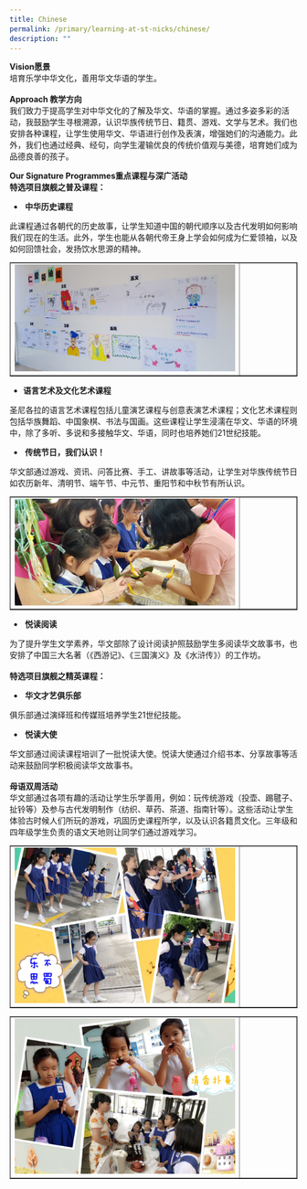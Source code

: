 ```yaml
---
title: Chinese
permalink: /primary/learning-at-st-nicks/chinese/
description: ""
---
```

<p><strong>Vision愿景</strong><br />培育乐学中华文化，善用华文华语的学生。<br /><br /><strong>Approach 教学方向</strong><br />我们致力于提高学生对中华文化的了解及华文、华语的掌握。通过多姿多彩的活动，我鼓励学生寻根溯源，认识华族传统节日、籍贯、游戏、文学与艺术。我们也安排各种课程，让学生使用华文、华语进行创作及表演，增强她们的沟通能力。此外，我们也通过经典、经句，向学生灌输优良的传统价值观与美德，培育她们成为品德良善的孩子。</p>
<p><strong>Our Signature Programmes重点课程与深广活动</strong><br /><strong>特选项目旗舰之普及课程：</strong></p>
<ul>
<li><strong>&nbsp;中华历史课程</strong></li>
</ul>
<p>此课程通过各朝代的历史故事，让学生知道中国的朝代顺序以及古代发明如何影响我们现在的生活。此外，学生也能从各朝代帝王身上学会如何成为仁爱领袖，以及如何回馈社会，发扬饮水思源的精神。</p>
<table style="border-collapse: collapse; width: 100%;" border="1">
<tbody>
<tr>
<td style="width: 80%;"><img src="/images/chi1.jpg"></td>
<td style="width: 20%;">&nbsp;</td>
</tr>
</tbody>
</table>
<ul>
<li><strong>语言艺术及文化艺术课程</strong></li>
</ul>
<p>圣尼各拉的语言艺术课程包括儿童演艺课程与创意表演艺术课程；文化艺术课程则包括华族舞蹈、中国象棋、书法与国画。这些课程让学生浸濡在华文、华语的环境中，除了多听、多说和多接触华文、华语，同时也培养她们21世纪技能。</p>
<ul>
<li><strong>&nbsp;传统节日，我们认识！</strong></li>
</ul>
<p>华文部通过游戏、资讯、问答比赛、手工、讲故事等活动，让学生对华族传统节日如农历新年、清明节、端午节、中元节、重阳节和中秋节有所认识。</p>
<table style="border-collapse: collapse; width: 100%;" border="1">
<tbody>
<tr>
<td style="width: 80%;"><img src="/images/chi2.jpg"></td>
<td style="width: 20%;">&nbsp;</td>
</tr>
</tbody>
</table>
<ul>
<li><strong>&nbsp;悦读阅读</strong></li>
</ul>
<p>为了提升学生文学素养，华文部除了设计阅读护照鼓励学生多阅读华文故事书，也安排了中国三大名著（《西游记》、《三国演义》及《水浒传》）的工作坊。<br /><br /><strong>特选项目旗舰之精英课程：</strong></p>
<ul>
<li><strong>&nbsp;华文才艺俱乐部</strong></li>
</ul>
<p>俱乐部通过演绎班和传媒班培养学生21世纪技能。</p>
<ul>
<li><strong>&nbsp;悦读大使</strong></li>
</ul>
<p>华文部通过阅读课程培训了一批悦读大使。悦读大使通过介绍书本、分享故事等活动来鼓励同学积极阅读华文故事书。<br /><br /><strong>母语双周活动</strong><br />华文部通过各项有趣的活动让学生乐学善用，例如：玩传统游戏（投壶、踢毽子、扯铃等）及参与古代发明制作（纺织、草药、茶道、指南针等）。这些活动让学生体验古时候人们所玩的游戏，巩固历史课程所学，以及认识各籍贯文化。三年级和四年级学生负责的语文天地则让同学们通过游戏学习。</p>
<table style="border-collapse: collapse; width: 100%;" border="1">
<tbody>
<tr>
<td style="width: 80%;"><img src="/images/chi3.jpg"></td>
<td style="width: 20%;">&nbsp;</td>
</tr>
</tbody>
</table>
<table style="border-collapse: collapse; width: 100%;" border="1">
<tbody>
<tr>
<td style="width: 80%;"><img src="/images/chi4.jpg"></td>
<td style="width: 20%;">&nbsp;</td>
</tr>
</tbody>
</table>